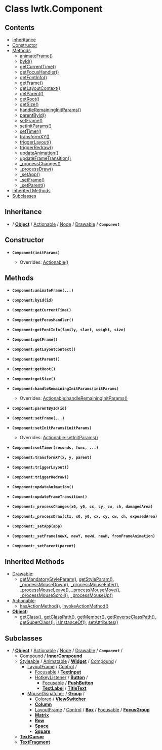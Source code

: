 # Class lwtk.Component


## Contents

   * [Inheritance](#inheritance)
   * [Constructor](#constructor)
   * [Methods](#methods)
      * [animateFrame()](#.animateFrame)
      * [byId()](#.byId)
      * [getCurrentTime()](#.getCurrentTime)
      * [getFocusHandler()](#.getFocusHandler)
      * [getFontInfo()](#.getFontInfo)
      * [getFrame()](#.getFrame)
      * [getLayoutContext()](#.getLayoutContext)
      * [getParent()](#.getParent)
      * [getRoot()](#.getRoot)
      * [getSize()](#.getSize)
      * [handleRemainingInitParams()](#.handleRemainingInitParams)
      * [parentById()](#.parentById)
      * [setFrame()](#.setFrame)
      * [setInitParams()](#.setInitParams)
      * [setTimer()](#.setTimer)
      * [transformXY()](#.transformXY)
      * [triggerLayout()](#.triggerLayout)
      * [triggerRedraw()](#.triggerRedraw)
      * [updateAnimation()](#.updateAnimation)
      * [updateFrameTransition()](#.updateFrameTransition)
      * [_processChanges()](#._processChanges)
      * [_processDraw()](#._processDraw)
      * [_setApp()](#._setApp)
      * [_setFrame()](#._setFrame)
      * [_setParent()](#._setParent)
   * [Inherited Methods](#inherited-methods)
   * [Subclasses](#subclasses)


## Inheritance
   *  / **[Object](../lwtk/Object.md#inheritance)** / [Actionable](../lwtk/Actionable.md#inheritance) / [Node](../lwtk/Node.md#inheritance) / [Drawable](../lwtk/Drawable.md#inheritance) / _**`Component`**_

## Constructor
   * <span id=".new">**`Component(initParams)`**</span>

        * Overrides: [Actionable()](../lwtk/Actionable.md#constructor)



## Methods
   * <span id=".animateFrame">**`Component:animateFrame(...)`**</span>


   * <span id=".byId">**`Component:byId(id)`**</span>


   * <span id=".getCurrentTime">**`Component:getCurrentTime()`**</span>


   * <span id=".getFocusHandler">**`Component:getFocusHandler()`**</span>


   * <span id=".getFontInfo">**`Component:getFontInfo(family, slant, weight, size)`**</span>


   * <span id=".getFrame">**`Component:getFrame()`**</span>


   * <span id=".getLayoutContext">**`Component:getLayoutContext()`**</span>


   * <span id=".getParent">**`Component:getParent()`**</span>


   * <span id=".getRoot">**`Component:getRoot()`**</span>


   * <span id=".getSize">**`Component:getSize()`**</span>


   * <span id=".handleRemainingInitParams">**`Component:handleRemainingInitParams(initParams)`**</span>

        * Overrides: [Actionable:handleRemainingInitParams()](../lwtk/Actionable.md#.handleRemainingInitParams)


   * <span id=".parentById">**`Component:parentById(id)`**</span>


   * <span id=".setFrame">**`Component:setFrame(...)`**</span>


   * <span id=".setInitParams">**`Component:setInitParams(initParams)`**</span>

        * Overrides: [Actionable:setInitParams()](../lwtk/Actionable.md#.setInitParams)


   * <span id=".setTimer">**`Component:setTimer(seconds, func, ...)`**</span>


   * <span id=".transformXY">**`Component:transformXY(x, y, parent)`**</span>


   * <span id=".triggerLayout">**`Component:triggerLayout()`**</span>


   * <span id=".triggerRedraw">**`Component:triggerRedraw()`**</span>


   * <span id=".updateAnimation">**`Component:updateAnimation()`**</span>


   * <span id=".updateFrameTransition">**`Component:updateFrameTransition()`**</span>


   * <span id="._processChanges">**`Component:_processChanges(x0, y0, cx, cy, cw, ch, damagedArea)`**</span>


   * <span id="._processDraw">**`Component:_processDraw(ctx, x0, y0, cx, cy, cw, ch, exposedArea)`**</span>


   * <span id="._setApp">**`Component:_setApp(app)`**</span>


   * <span id="._setFrame">**`Component:_setFrame(newX, newY, newW, newH, fromFrameAnimation)`**</span>


   * <span id="._setParent">**`Component:_setParent(parent)`**</span>



## Inherited Methods
   * [Drawable](../lwtk/Drawable.md):
      * [getMandatoryStyleParam()](../lwtk/Drawable.md#.getMandatoryStyleParam), [getStyleParam()](../lwtk/Drawable.md#.getStyleParam), [_processMouseDown()](../lwtk/Drawable.md#._processMouseDown), [_processMouseEnter()](../lwtk/Drawable.md#._processMouseEnter), [_processMouseLeave()](../lwtk/Drawable.md#._processMouseLeave), [_processMouseMove()](../lwtk/Drawable.md#._processMouseMove), [_processMouseScroll()](../lwtk/Drawable.md#._processMouseScroll), [_processMouseUp()](../lwtk/Drawable.md#._processMouseUp)
   * [Actionable](../lwtk/Actionable.md):
      * [hasActionMethod()](../lwtk/Actionable.md#.hasActionMethod), [invokeActionMethod()](../lwtk/Actionable.md#.invokeActionMethod)
   * **[Object](../lwtk/Object.md)**:
      * [getClass()](../lwtk/Object.md#.getClass), [getClassPath()](../lwtk/Object.md#.getClassPath), [getMember()](../lwtk/Object.md#.getMember), [getReverseClassPath()](../lwtk/Object.md#.getReverseClassPath), [getSuperClass()](../lwtk/Object.md#.getSuperClass), [isInstanceOf()](../lwtk/Object.md#.isInstanceOf), [setAttributes()](../lwtk/Object.md#.setAttributes)

## Subclasses
   * / **[Object](../lwtk/Object.md#subclasses)** / [Actionable](../lwtk/Actionable.md#subclasses) / [Node](../lwtk/Node.md#subclasses) / [Drawable](../lwtk/Drawable.md#subclasses) / _**`Component`**_ /
        * [Compound](../lwtk/Compound.md#subclasses) / **[InnerCompound](../lwtk/InnerCompound.md#inheritance)**
        * [Styleable](../lwtk/Styleable.md#subclasses) / [Animatable](../lwtk/Animatable.md#subclasses) / **[Widget](../lwtk/Widget.md#subclasses)** / [Compound](../lwtk/Compound.md#subclasses) /
             * [LayoutFrame](../lwtk/LayoutFrame.md#subclasses) / [Control](../lwtk/Control.md#subclasses) /
                  * [Focusable](../lwtk/Focusable.md#subclasses) / **[TextInput](../lwtk/TextInput.md#inheritance)**
                  * [HotkeyListener](../lwtk/HotkeyListener.md#subclasses) / **[Button](../lwtk/Button.md#subclasses)** /
                       * [Focusable](../lwtk/Focusable.md#subclasses) / **[PushButton](../lwtk/PushButton.md#inheritance)**
                       * **[TextLabel](../lwtk/TextLabel.md#subclasses)** / **[TitleText](../lwtk/TitleText.md#inheritance)**
             * [MouseDispatcher](../lwtk/MouseDispatcher.md#subclasses) / **[Group](../lwtk/Group.md#subclasses)** /
                  * [Colored](../lwtk/Colored.md#subclasses) / **[ViewSwitcher](../lwtk/ViewSwitcher.md#inheritance)**
                  * **[Column](../lwtk/Column.md#inheritance)**
                  * [LayoutFrame](../lwtk/LayoutFrame.md#subclasses) / [Control](../lwtk/Control.md#subclasses) / **[Box](../lwtk/Box.md#subclasses)** / [Focusable](../lwtk/Focusable.md#subclasses) / **[FocusGroup](../lwtk/FocusGroup.md#inheritance)**
                  * **[Matrix](../lwtk/Matrix.md#inheritance)**
                  * **[Row](../lwtk/Row.md#inheritance)**
                  * **[Space](../lwtk/Space.md#inheritance)**
                  * **[Square](../lwtk/Square.md#inheritance)**
        * **[TextCursor](../lwtk/TextCursor.md#inheritance)**
        * **[TextFragment](../lwtk/TextFragment.md#inheritance)**

